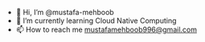 - 👋 Hi, I’m @mustafa-mehboob
- 🌱 I’m currently learning Cloud Native Computing
- 📫 How to reach me mustafamehboob996@gmail.com

<!---
mustafa-mehboob/mustafa-mehboob is a ✨ special ✨ repository because its `README.md` (this file) appears on your GitHub profile.
You can click the Preview link to take a look at your changes.
--->
